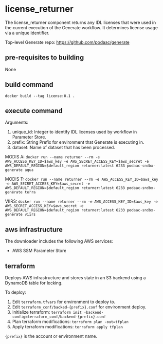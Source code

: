 # license_returner

The license_returner component returns any IDL licenses that were used in the current execution of the Generate workflow. It determines license usage via a unique identifier.

Top-level Generate repo: https://github.com/podaac/generate

## pre-requisites to building

None

## build command

`docker build --tag license:0.1 . `

## execute command

Arguments:
1. unique_id: Integer to identify IDL licenses used by workflow in Parameter Store.
2. prefix: String Prefix for environment that Generate is executing in.
8. dataset: Name of dataset that has been processed.

MODIS A: 
`docker run --name returner --rm -e AWS_ACCESS_KEY_ID=$aws_key -e AWS_SECRET_ACCESS_KEY=$aws_secret -e AWS_DEFAULT_REGION=$default_region returner:latest 6233 podaac-sndbx-generate aqua`

MODIS T: 
`docker run --name returner --rm -e AWS_ACCESS_KEY_ID=$aws_key -e AWS_SECRET_ACCESS_KEY=$aws_secret -e AWS_DEFAULT_REGION=$default_region returner:latest 6233 podaac-sndbx-generate terra`

VIIRS: 
`docker run --name returner --rm -e AWS_ACCESS_KEY_ID=$aws_key -e AWS_SECRET_ACCESS_KEY=$aws_secret -e AWS_DEFAULT_REGION=$default_region returner:latest 6233 podaac-sndbx-generate viirs`

## aws infrastructure

The downloader includes the following AWS services:
- AWS SSM Parameter Store

## terraform 

Deploys AWS infrastructure and stores state in an S3 backend using a DynamoDB table for locking.

To deploy:
1. Edit `terraform.tfvars` for environment to deploy to.
2. Edit `terraform_conf/backed-{prefix}.conf` for environment deploy.
3. Initialize terraform: `terraform init -backend-config=terraform_conf/backend-{prefix}.conf`
4. Plan terraform modifications: `terraform plan -out=tfplan`
5. Apply terraform modifications: `terraform apply tfplan`

`{prefix}` is the account or environment name.